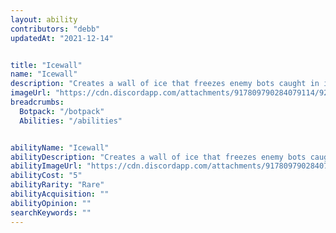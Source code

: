 ```yaml
---
layout: ability
contributors: "debb"
updatedAt: "2021-12-14"


title: "Icewall"
name: "Icewall"
description: "Creates a wall of ice that freezes enemy bots caught in it"
imageUrl: "https://cdn.discordapp.com/attachments/917809790284079114/921861951552880660/Screenshot_20211218-212412_Discord.jpg"
breadcrumbs:
  Botpack: "/botpack"
  Abilities: "/abilities"


abilityName: "Icewall"
abilityDescription: "Creates a wall of ice that freezes enemy bots caught in it"
abilityImageUrl: "https://cdn.discordapp.com/attachments/917809790284079114/921861951552880660/Screenshot_20211218-212412_Discord.jpg"
abilityCost: "5"
abilityRarity: "Rare"
abilityAcquisition: ""
abilityOpinion: ""
searchKeywords: ""
---
```

